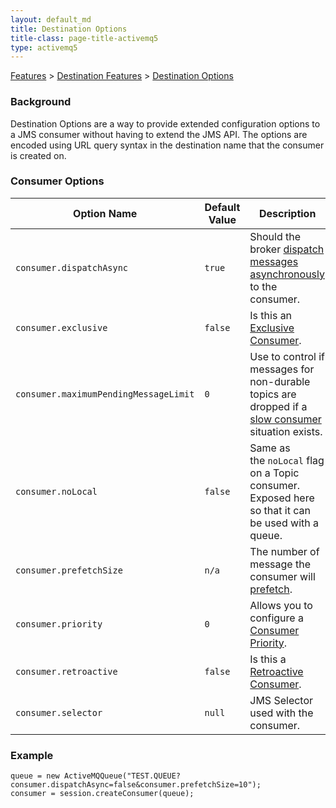```yaml
---
layout: default_md
title: Destination Options 
title-class: page-title-activemq5
type: activemq5
---
```


 [Features](features) > [Destination Features](destination-features) > [Destination Options](destination-options)

### Background

Destination Options are a way to provide extended configuration options to a JMS consumer without having to extend the JMS API. The options are encoded using URL query syntax in the destination name that the consumer is created on.

### Consumer Options

Option Name|Default Value|Description
---|---|---
`consumer.dispatchAsync`|`true`|Should the broker [dispatch messages asynchronously](consumer-dispatch-async) to the consumer.
`consumer.exclusive`|`false`|Is this an [Exclusive Consumer](exclusive-consumer).
`consumer.maximumPendingMessageLimit`|`0`|Use to control if messages for non-durable topics are dropped if a [slow consumer](slow-consumer-handling) situation exists.
`consumer.noLocal`|`false`|Same as the `noLocal` flag on a Topic consumer. Exposed here so that it can be used with a queue.
`consumer.prefetchSize`|`n/a`|The number of message the consumer will [prefetch](what-is-the-prefetch-limit-for).
`consumer.priority`|`0`|Allows you to configure a [Consumer Priority](consumer-priority).
`consumer.retroactive`|`false`|Is this a [Retroactive Consumer](retroactive-consumer).
`consumer.selector`|`null`|JMS Selector used with the consumer.

### Example
```
queue = new ActiveMQQueue("TEST.QUEUE?consumer.dispatchAsync=false&consumer.prefetchSize=10");
consumer = session.createConsumer(queue);
```
